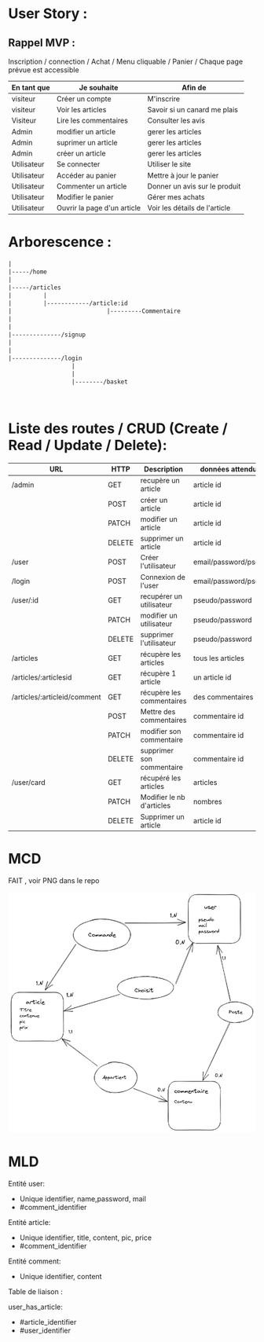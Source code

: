 # User Story :

   ## Rappel MVP :  

Inscription / connection  / Achat / Menu cliquable / Panier / Chaque page prévue est accessible

| En tant que |          Je souhaite              |                Afin de                       |
|-------------|-----------------------------------|----------------------------------------------|
| visiteur    | Créer un compte                   | M'inscrire                                   |
| visiteur    | Voir les articles                 | Savoir si un canard me plais                 |
| Visiteur    | Lire les commentaires             | Consulter les avis                           |
| Admin       | modifier un article               | gerer les articles                           |
| Admin       | suprimer un article               | gerer les articles                           |
| Admin       | créer un article                  | gerer les articles                           |
| Utilisateur | Se connecter                      | Utiliser le site                             |
| Utilisateur | Accéder au panier                 | Mettre à jour le panier                      |
| Utilisateur | Commenter un article              | Donner un avis sur le produit                |
| Utilisateur | Modifier le panier                | Gérer mes achats                             |
| Utilisateur | Ouvrir la page d'un article       | Voir les détails de l'article                |         


# Arborescence : 

```
|
|-----/home
|
|-----/articles
|         |
|         |------------/article:id
|                           |---------Commentaire 
|           
|
|--------------/signup
|
|
|--------------/login
                  |
                  |
                  |--------/basket
                                 
                                                      

```


# Liste des routes / CRUD (Create / Read / Update / Delete): 


|URL                              | HTTP   | Description              | données attendues         | Authorisation             |
|---------------------------------|--------|--------------------------|---------------------------|---------------------------|
|/admin                           | GET    | recupère un article      |  article  id              | get one article           |
|                                 | POST   | créer un article         |  article  id              | post one article          |
|                                 | PATCH  | modifier un article      |  article  id              | patch one article         |
|                                 | DELETE | supprimer un   article   |  article  id              | delete one article        |
|/user                            | POST   | Créer l'utilisateur      | email/password/pseudo     |  post user                |
|/login                           | POST   | Connexion de l'user      | email/password/pseudo     |  post user  / verify      | 
|/user/:id                        | GET    | recupérer un utilisateur | pseudo/password           |  get user                 | 
|                                 | PATCH  | modifier un utilisateur  | pseudo/password           |  patch pseudo/password    | 
|                                 | DELETE | supprimer l'utilisateur  | pseudo/password           |  delete account           |
|/articles                        | GET    | récupère les articles    | tous les articles         |  get all articles         |
|/articles/:articlesid            | GET    | récupère 1 article       |  un article id            |  Get one article          |
|/articles/:articleid/comment     | GET    | récupère les commentaires| des commentaires          |  Get all com from article |
|                                 | POST   | Mettre des commentaires  |  commentaire id           |  Post one commentaire     |
|                                 | PATCH  | modifier son commentaire |  commentaire id           |  Patch one commentaire    |
|                                 | DELETE | supprimer son commentaire|  commentaire id           |  delete one commentaire   |
|/user/card                       | GET    | récupéré les articles    | articles                  |  Get all articles         |
|                                 | PATCH  | Modifier le nb d'articles| nombres                   |  Patch nb article         |
|                                 | DELETE | Supprimer un article     | article id                |  delete article           |

# MCD
FAIT , voir PNG dans le repo

<p align="center">
  <img src="./MCD.png">
</p>


# MLD


Entité user: 
   - Unique identifier, name,password, mail
   - #comment_identifier



Entité article: 
   - Unique identifier, title, content, pic, price
   - #comment_identifier


Entité comment: 
   - Unique identifier, content


Table de liaison :

user_has_article:
   - #article_identifier
   - #user_identifier



